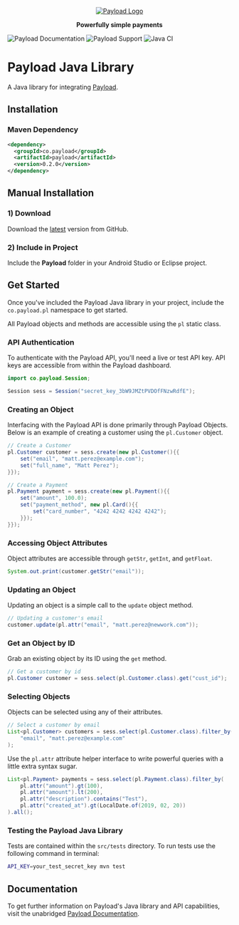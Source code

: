 <p align="center">
  <a href="https://payload.com">
    <img src="https://payload.com/images/horizontal-logo.svg" alt="Payload Logo"/>
  </a>
</p>

<p align="center">
  <strong>Powerfully simple payments</strong>
</p>

![Payload Documentation](https://img.shields.io/badge/Payload-Documentation-blue?style=plastic&logo=https%3A%2F%2Fpayload.com%2Fimages%2Fhorizontal-logo.svg&logoColor=%230000FF&logoSize=auto&link=https%3A%2F%2Fdocs.payload.com%2F)
![Payload Support](https://img.shields.io/badge/Payload-Support-blue?style=plastic&link=mailto:contact@payload.com)
![Java CI](https://github.com/payload-code/payload-java/actions/workflows/test-workflow.yml/badge.svg)

# Payload Java Library

A Java library for integrating [Payload](https://payload.co).

## Installation

### Maven Dependency

```xml
<dependency>
  <groupId>co.payload</groupId>
  <artifactId>payload</artifactId>
  <version>0.2.0</version>
</dependency>
```

## Manual Installation

### 1) Download

Download the [latest](https://github.com/payload-code/payload-java/archive/master.zip)
version from GitHub.

### 2) Include in Project

Include the **Payload** folder in your Android Studio or Eclipse project.

## Get Started

Once you've included the Payload Java library in your project,
include the `co.payload.pl` namespace to get started.

All Payload objects and methods are accessible using the `pl` static class.

### API Authentication

To authenticate with the Payload API, you'll need a live or test API key. API
keys are accessible from within the Payload dashboard.

```java
import co.payload.Session;

Session sess = Session("secret_key_3bW9JMZtPVDOfFNzwRdfE");
```

### Creating an Object

Interfacing with the Payload API is done primarily through Payload Objects. Below is an example of
creating a customer using the `pl.Customer` object.

```java
// Create a Customer
pl.Customer customer = sess.create(new pl.Customer(){{
    set("email", "matt.perez@example.com");
    set("full_name", "Matt Perez");
}});
```

```java
// Create a Payment
pl.Payment payment = sess.create(new pl.Payment(){{
    set("amount", 100.0);
    set("payment_method", new pl.Card(){{
        set("card_number", "4242 4242 4242 4242");
    }});
}});
```

### Accessing Object Attributes

Object attributes are accessible through `getStr`, `getInt`, and `getFloat`.

```java
System.out.print(customer.getStr("email"));

```

### Updating an Object

Updating an object is a simple call to the `update` object method.

```java
// Updating a customer's email
customer.update(pl.attr("email", "matt.perez@newwork.com"));
```

### Get an Object by ID

Grab an existing object by its ID using the `get` method.

```java
// Get a customer by id
pl.Customer customer = sess.select(pl.Customer.class).get("cust_id");
```

### Selecting Objects

Objects can be selected using any of their attributes.

```java
// Select a customer by email
List<pl.Customer> customers = sess.select(pl.Customer.class).filter_by(
    "email", "matt.perez@example.com"
);
```

Use the `pl.attr` attribute helper
interface to write powerful queries with a little extra syntax sugar.

```java
List<pl.Payment> payments = sess.select(pl.Payment.class).filter_by(
    pl.attr("amount").gt(100),
    pl.attr("amount").lt(200),
    pl.attr("description").contains("Test"),
    pl.attr("created_at").gt(LocalDate.of(2019, 02, 20))
).all();
```

### Testing the Payload Java Library

Tests are contained within the `src/tests` directory. To run tests use the following command in terminal:

```bash
API_KEY=your_test_secret_key mvn test
```

## Documentation

To get further information on Payload's Java library and API capabilities,
visit the unabridged [Payload Documentation](https://docs.payload.co/?java).
